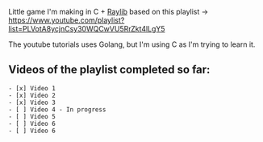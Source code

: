Little game I'm making in C + [Raylib](https://www.raylib.com/) based on this playlist -> https://www.youtube.com/playlist?list=PLVotA8ycjnCsy30WQCwVU5RrZkt4lLgY5

The youtube tutorials uses Golang, but I'm using C as I'm trying to learn it.

## Videos of the playlist completed so far:
```[tasklist]
- [x] Video 1
- [x] Video 2
- [x] Video 3
- [ ] Video 4 - In progress
- [ ] Video 5
- [ ] Video 6
- [ ] Video 6
```